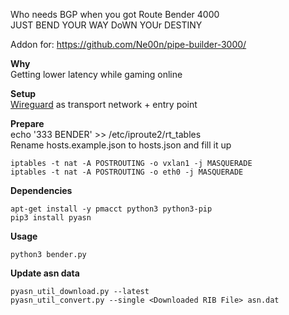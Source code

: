 Who needs BGP when you got Route Bender 4000<br />
JUST BEND YOUR WAY DoWN YOUr DESTINY

Addon for: https://github.com/Ne00n/pipe-builder-3000/ </br>

**Why**<br />
Getting lower latency while gaming online

**Setup**<br />
[Wireguard](https://github.com/wireguard) as transport network + entry point<br />

**Prepare**<br />
echo '333 BENDER' >> /etc/iproute2/rt_tables<br />
Rename hosts.example.json to hosts.json and fill it up<br />
```
iptables -t nat -A POSTROUTING -o vxlan1 -j MASQUERADE
iptables -t nat -A POSTROUTING -o eth0 -j MASQUERADE
```

**Dependencies**<br />
```
apt-get install -y pmacct python3 python3-pip
pip3 install pyasn
```

**Usage**<br />
```
python3 bender.py
```

**Update asn data**
```
pyasn_util_download.py --latest
pyasn_util_convert.py --single <Downloaded RIB File> asn.dat
```
